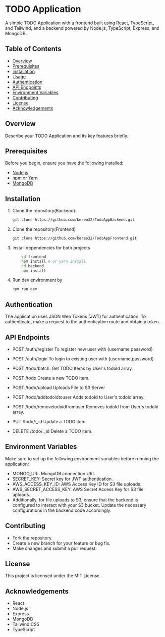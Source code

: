 # TODO Application

A simple TODO Application with a frontend built using React, TypeScript, and Tailwind, and a backend powered by Node.js, TypeScript, Express, and MongoDB.

## Table of Contents

- [Overview](#overview)
- [Prerequisites](#prerequisites)
- [Installation](#installation)
- [Usage](#usage)
- [Authentication](#authentication)
- [API Endpoints](#api-endpoints)
- [Environment Variables](#environment-variables)
- [Contributing](#contributing)
- [License](#license)
- [Acknowledgements](#acknowledgements)

## Overview

Describe your TODO Application and its key features briefly.

## Prerequisites

Before you begin, ensure you have the following installed:

- [Node.js](https://nodejs.org/)
- [npm](https://www.npmjs.com/) or [Yarn](https://yarnpkg.com/)
- [MongoDB](https://www.mongodb.com/)

## Installation

1. Clone the repository(Backend):

   ```bash
   git clone https://github.com/kereo32/TodoAppBackend.git

2. Clone the repository(Frontend)

   ```bash
   git clone https://github.com/kereo32/TodoAppFrontend.git

3. Install dependencies for both projects 

    ```bash
        cd frontend
        npm install # or yarn install
        cd backend
        npm install
4. Run dev environment by
   
   ```bash
   npm run dev


## Authentication
The application uses JSON Web Tokens (JWT) for authentication. To authenticate, make a request to the authentication route and obtain a token.

## API Endpoints

- POST /auth/register To register new user with {username,password}
- POST /auth/login To login to existing user with {username,password}

- POST /todo/batch: Get TODO Items by User's todoId array.
- POST /todo Create a new TODO item.
- POST /todo/upload Uploads File to S3 Server
- POST /todo/addtodoidtouser Adds todoId to User's todoId array.
- POST /todo/removetodoidfromuser Removes todoId from User's todoId array.
- PUT /todo/:_id Update a TODO item.
- DELETE /todo/:_id Delete a TODO item.


## Environment Variables

Make sure to set up the following environment variables before running the application:

 - MONGO_URI: MongoDB connection URI.
 - SECRET_KEY: Secret key for JWT authentication.
 - AWS_ACCESS_KEY_ID: AWS Access Key ID for S3 file uploads.
 - AWS_SECRET_ACCESS_KEY: AWS Secret Access Key for S3 file uploads.
 - Additionally, for file uploads to S3, ensure that the backend is configured to interact with your S3 bucket. Update the necessary configurations in the backend code accordingly.


## Contributing

 - Fork the repository.
 - Create a new branch for your feature or bug fix.
 - Make changes and submit a pull request.

## License
 This project is licensed under the MIT License.

## Acknowledgements
 - React
 - Node.js
 - Express
 - MongoDB
 - Tailwind CSS
 - TypeScript
